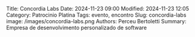 Title: Concordia Labs
Date: 2024-11-23 09:00
Modified: 2024-11-23 12:05
Category: Patrocinio Platina
Tags: evento, encontro
Slug: concordia-labs
image: /images/concordia-labs.png
Authors: Perceu Bertoletti
Summary: Empresa de desenvolvimento personalizado de software
